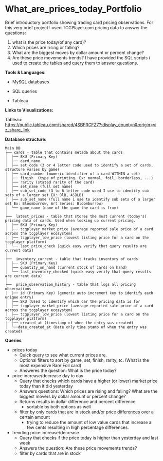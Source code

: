 # What_are_prices_today_Portfolio
Brief introductory portfolio showing trading card pricing observations. For this very brief project I used TCGPlayer.com pricing data to answer the questions: 
1) what is the price today(of any card)?
2) Which prices are rising or falling?
3) What are the biggest moves by dollar amount or percent change?
4) Are these price movements trends?
I have provided the SQL scripts i used to create the tables and query them to answer questions.

**Tools & Languages:**

- MySQL databases

- SQL queries

- Tableau

**Links to Visualizations:**

Tableau: https://public.tableau.com/shared/4SBFRCFZ7?:display_count=n&:origin=viz_share_link

**Database structure:**

```
Main DB
├── cards - table that contains metada about the cards
│  ├── SKU (Primary Key)
│  ├── card_name 
│  ├── set_code (3 or 4 letter code used to identify a set of cards, structure varies by game)
│  ├── card_number (numeric identifier of a card WITHIN a set)
│  ├── finish  (type of printing. Ex: normal, foil, borderless, ...)
│  ├── rarity (stated rarity of the card)
│  ├── set_name (full set name)
│  ├── sub_set_code (3 to 6 letter code used I use to identify sub sets of a larger set EX: BlB, ASBLB)
│  ├── sub_set_name (full name i use to identify sub sets of a larger set Ex: Bloomburrow, Art Series: Bloomburrow)
│  └── game_name (name of the game the card is from)
│
├──  latest_prices - table that stores the most current (today's) pricing data of cards. Used when looking up current pricing. 
│  ├── SKU (Primary Key)
│  ├── tcgplayer_market_price (average reported sale price of a card across the tcgplayer ecosystem)
│  ├── tcgplayer_low_price (lowest listing price for a card on the tcgplayer platform)
│  └── last_price_check (quick easy verify that query results are current data)
│
├──  inventory_current - table that tracks inventory of cards 
│  ├── SKU (Primary Key)
│  ├── quantity_on_hand (current stock of cards on hand)
│  └── last_inventory_checked (quick easy verify that query results are current data)
│
├──  price_observation_history - table that logs all pricing observations
│  ├── id (Primary Key) (generic auto increment key to identify each unique entry)
│  ├── SKU (Used to identify which car the pricing data is for
│  ├── tcgplayer_market_price (average reported sale price of a card across the tcgplayer ecosystem)
│  ├── tcgplayer_low_price (lowest listing price for a card on the tcgplayer platform)
│  ├── created_at (timestamp of when the entry was created)
│  └──date_created_at (Date only time stamp of when the entry was created)
```

**Queries**

- prices today
  - Quick query to see what current prices are.
  - Optional filters to sort by game, set, finish, rarity, tc. (What is the most expensive Rare Foil card)
  - Answeres the question: What is the price today?
- price increase/decrease day to day
  - Query that checks which cards have a higher (or lower) market price today than it did yesterday
  - Answers questions: Which prices are rising and falling? What are the biggest movers by dollar amount or percent change?
  - Returns results in dollar difference and percent difference
    - sortable by both options as well
  - filter by only cards that are in stock and/or price differences over a certain amount
    - trying to reduce the amount of low value cards that increase a few cents resulting in high percentage differences.
- trending price increase/decrease
  - Query that checks if the price today is higher than yesterday and last week
  - Answers the question: Are these price movements trends?
  - filter by cards that are in stock
